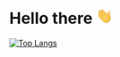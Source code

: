 # Hello there <img src="https://raw.githubusercontent.com/nitonme/nitonme/master/wave.gif" width="30px" title="Waving hand">

[![Top Langs](https://github-readme-stats.vercel.app/api/top-langs/?username=nitonme)](https://github.com/anuraghazra/github-readme-stats)

<!--
**nitonme/nitonme** is a ✨ _special_ ✨ repository because its `README.md` (this file) appears on your GitHub profile.

Here are some ideas to get you started:

- 🔭 I’m currently working on ...
- 🌱 I’m currently learning ...
- 👯 I’m looking to collaborate on ...
- 🤔 I’m looking for help with ...
- 💬 Ask me about ...
- 📫 How to reach me: ...
- 😄 Pronouns: ...
- ⚡ Fun fact: ...
-->
